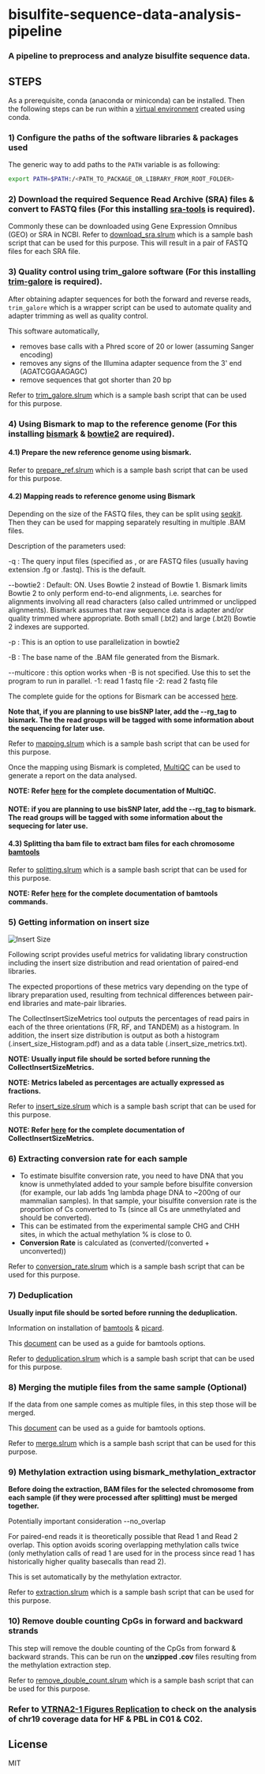 # bisulfite-sequence-data-analysis-pipeline
### A pipeline to preprocess and analyze bisulfite sequence data.
## STEPS

As a prerequisite, conda (anaconda or miniconda) can be installed. Then the following steps can be run within a [virtual environment](https://uoa-eresearch.github.io/eresearch-cookbook/recipe/2014/11/20/conda/) created using conda.

### 1) Configure the paths of the software libraries & packages used

The generic way to add paths to the `PATH` variable is as following:
```sh
export PATH=$PATH:/<PATH_TO_PACKAGE_OR_LIBRARY_FROM_ROOT_FOLDER>
```

### 2) Download the required Sequence Read Archive (SRA) files & convert to FASTQ files (For this installing [sra-tools](https://anaconda.org/bioconda/sra-tools) is required).

Commonly these can be downloaded using Gene Expression Omnibus (GEO) or SRA in NCBI. Refer to [download_sra.slrum](https://github.com/UdithaM/bisulfite-sequence-data-analysis-pipeline/blob/main/download_sra.slrum) which is a sample bash script that can be used for this purpose. This will result in a pair of FASTQ files for each SRA file.

### 3) Quality control using trim_galore software (For this installing [trim-galore](https://anaconda.org/bioconda/trim-galore) is required).

After obtaining adapter sequences for both the forward and reverse reads, `trim_galore` which is a wrapper script can be used to automate quality and adapter trimming as well as quality control. 

This software automatically,
- removes base calls with a Phred score of 20 or lower (assuming Sanger encoding)
- removes any signs of the Illumina adapter sequence from the 3' end (AGATCGGAAGAGC)
- remove sequences that got shorter than 20 bp

Refer to [trim_galore.slrum](https://github.com/UdithaM/bisulfite-sequence-data-analysis-pipeline/blob/main/trim_galore.slrum) which is a sample bash script that can be used for this purpose.

### 4) Using Bismark to map to the reference genome (For this installing [bismark](https://anaconda.org/bioconda/bismark) & [bowtie2](https://anaconda.org/bioconda/bowtie2) are required).

#### 4.1) Prepare the new reference genome using bismark.

Refer to [prepare_ref.slrum](https://github.com/UdithaM/bisulfite-sequence-data-analysis-pipeline/blob/main/prepare_ref.slrum) which is a sample bash script that can be used for this purpose.

#### 4.2) Mapping reads to reference genome using Bismark

Depending on the size of the FASTQ files, they can be split using [seqkit](https://anaconda.org/bioconda/seqkit). Then they can be used for mapping separately resulting in multiple .BAM files.

Description of the parameters used:

-q : The query input files (specified as , or are FASTQ files (usually having extension .fg or .fastq). This is the default.

--bowtie2 : Default: ON. Uses Bowtie 2 instead of Bowtie 1. Bismark limits Bowtie 2 to only perform end-to-end alignments, i.e. searches for alignments involving all read characters (also called untrimmed or unclipped alignments). Bismark assumes that raw sequence data is adapter and/or quality trimmed where appropriate. Both small (.bt2) and large (.bt2l) Bowtie 2 indexes are supported.

-p : This is an option to use parallelization in bowtie2

-B : The base name of the .BAM file generated from the Bismark.

--multicore : this option works when -B is not specified. Use this to set the program to run in parallel.
-1: read 1 fastq file
-2: read 2 fastq file

The complete guide for the options for Bismark can be accessed [here](https://www.bioinformatics.babraham.ac.uk/projects/bismark/Bismark_User_Guide.pdf).

**Note that, if you are planning to use bisSNP later, add the --rg_tag to bismark. The the read groups will be tagged with some information about the sequencing for later use.**

Refer to [mapping.slrum](https://github.com/UdithaM/bisulfite-sequence-data-analysis-pipeline/blob/main/mapping.slrum) which is a sample bash script that can be used for this purpose.

Once the mapping using Bismark is completed, [MultiQC](https://multiqc.info/) can be used to generate a report on the data analysed.

**NOTE: Refer [here](https://multiqc.info/docs/) for the complete documentation of MultiQC.**

#### NOTE: if you are planning to use bisSNP later, add the --rg_tag to bismark. The read groups will be tagged with some information about the sequecing for later use.

#### 4.3) Splitting tha bam file to extract bam files for each chromosome [bamtools](https://anaconda.org/bioconda/bamtools) 

Refer to [splitting.slrum](https://github.com/UdithaM/bisulfite-sequence-data-analysis-pipeline/blob/main/splitting.slrum) which is a sample bash script that can be used for this purpose.

**NOTE: Refer [here](https://hcc.unl.edu/docs/applications/app_specific/bioinformatics_tools/data_manipulation_tools/bamtools/running_bamtools_commands/) for the complete documentation of bamtools commands.**

### 5) Getting information on **insert size**

![Insert Size](http://www.frontiersin.org/files/Articles/77572/fgene-05-00005-HTML/image_m/fgene-05-00005-g001.jpg)

Following script provides useful metrics for validating library construction including the insert size distribution and read orientation of paired-end libraries.

The expected proportions of these metrics vary depending on the type of library preparation used, resulting from technical differences between pair-end libraries and mate-pair libraries.

The CollectInsertSizeMetrics tool outputs the percentages of read pairs in each of the three orientations (FR, RF, and TANDEM) as a histogram. In addition, the insert size distribution is output as both a histogram (.insert_size_Histogram.pdf) and as a data table (.insert_size_metrics.txt).

**NOTE: Usually input file should be sorted before running the CollectInsertSizeMetrics.**

**NOTE: Metrics labeled as percentages are actually expressed as fractions.**

Refer to [insert_size.slrum](https://github.com/UdithaM/bisulfite-sequence-data-analysis-pipeline/blob/main/insert_size.slrum) which is a sample bash script that can be used for this purpose.

**NOTE: Refer [here](https://gatk.broadinstitute.org/hc/en-us/articles/360037055772-CollectInsertSizeMetrics-Picard-) for the complete documentation of CollectInsertSizeMetrics.**

### 6) Extracting **conversion rate** for each sample

- To estimate bisulfite conversion rate, you need to have DNA that you know is unmethylated added to your sample before bisulfite conversion (for example, our lab adds 1ng lambda phage DNA to ~200ng of our mammalian samples). In that sample, your bisulfite conversion rate is the proportion of Cs converted to Ts (since all Cs are unmethylated and should be converted). 
- This can be estimated from the experimental sample CHG and CHH sites, in which the actual methylation % is close to 0.
- **Conversion Rate** is calculated as (converted/(converted + unconverted))

Refer to [conversion_rate.slrum](https://github.com/UdithaM/bisulfite-sequence-data-analysis-pipeline/blob/main/conversion_rate.slrum) which is a sample bash script that can be used for this purpose.

### 7) Deduplication

**Usually input file should be sorted before running the deduplication.**

Information on installation of [bamtools](https://anaconda.org/bioconda/bamtools) & [picard](https://anaconda.org/bioconda/picard).

This [document](https://raw.githubusercontent.com/wiki/pezmaster31/bamtools/Tutorial_Toolkit_BamTools-1.0.pdf) can be used as a guide for bamtools options.

Refer to [deduplication.slrum](https://github.com/UdithaM/bisulfite-sequence-data-analysis-pipeline/blob/main/deduplication.slrum) which is a sample bash script that can be used for this purpose.

### 8) Merging the mutiple files from the same sample (Optional)

If the data from one sample comes as multiple files, in this step those will be merged.

This [document](https://raw.githubusercontent.com/wiki/pezmaster31/bamtools/Tutorial_Toolkit_BamTools-1.0.pdf) can be used as a guide for bamtools options.

Refer to [merge.slrum](https://github.com/UdithaM/bisulfite-sequence-data-analysis-pipeline/blob/main/merge.slrum) which is a sample bash script that can be used for this purpose.

### 9) Methylation extraction using bismark_methylation_extractor

**Before doing the extraction, BAM files for the selected chromosome from each sample (if they were processed after splitting) must be merged together.**

Potentially important consideration --no_overlap

For paired-end reads it is theoretically possible that Read 1 and Read 2 overlap. This option avoids scoring overlapping methylation calls twice (only methylation calls of read 1 are used for in the process since read 1 has historically higher quality basecalls than read 2).

This is set automatically by the methylation extractor.

Refer to [extraction.slrum](https://github.com/UdithaM/bisulfite-sequence-data-analysis-pipeline/blob/main/extraction.slrum) which is a sample bash script that can be used for this purpose.


### 10) Remove double counting CpGs in forward and backward strands

This step will remove the double counting of the CpGs from forward & backward strands. This can be run on the **unzipped .cov** files resulting from the methylation extraction step.

Refer to [remove_double_count.slrum](https://github.com/UdithaM/bisulfite-sequence-data-analysis-pipeline/blob/main/remove_double_count.slrum) which is a sample bash script that can be used for this purpose.



### Refer to [VTRNA2-1 Figures Replication](https://github.com/UdithaM/bisulfite-sequence-data-analysis-pipeline/blob/main/Replicate_Plots%20(Modified%20Avg).ipynb) to check on the analysis of chr19 coverage data for HF & PBL in C01 & C02.


## License

MIT

